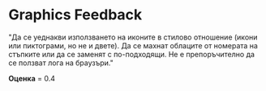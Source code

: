 # Graphics Feedback #
"Да се уеднакви използването на иконите в стилово отношение (икони или пиктограми, но не и двете).
Да се махнат облаците от номерата на стъпките или да се заменят с по-подходящи.
Не е препоръчително да се ползват лога на браузъри."

**Оценка** = 0.4

